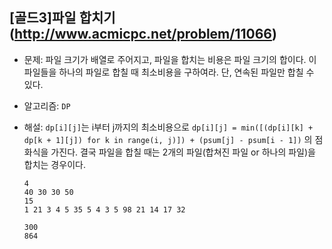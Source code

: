## [골드3]파일 합치기(http://www.acmicpc.net/problem/11066)

- 문제: 파일 크기가 배열로 주어지고, 파일을 합치는 비용은 파일 크기의 합이다. 이 파일들을 하나의 파일로 합칠 때 최소비용을 구하여라. 단, 연속된 파일만 합칠 수 있다.

* 알고리즘: `DP`

* 해설: `dp[i][j]`는 i부터 j까지의 최소비용으로 `dp[i][j] = min([(dp[i][k] + dp[k + 1][j])
         for k in range(i, j)]) + (psum[j] - psum[i - 1])` 의 점화식을 가진다.
  결국 파일을 합칠 때는 2개의 파일(합쳐진 파일 or 하나의 파일)을 합치는 경우이다.
  ```
  4
  40 30 30 50
  15
  1 21 3 4 5 35 5 4 3 5 98 21 14 17 32
  ```
  ```
  300
  864
  ```
